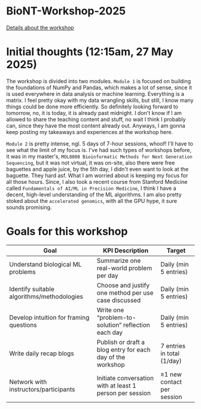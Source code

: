 # BioNT-Workshop-2025
[Details about the workshop](https://www.cecam.org/workshop-details/applied-machine-learning-for-biological-data-1459)

# Initial thoughts (12:15am, 27 May 2025)
The workshop is divided into two modules. `Module 1` is focused on building the foundations of NumPy and Pandas, which makes a lot of sense, since it is used everywhere in data analysis or machine learning. Everything is a matrix. I feel pretty okay with my data wrangling skills, but still, I know many things could be done more efficiently. So definitely looking forward to tomorrow, no, it is today, it is already past midnight. I don't know if I am allowed to share the teaching content and stuff, no wait I think I probably can, since they have the most content already out. Anyways, I am gonna keep posting my takeaways and experiences at the workshop here.

`Module 2` is pretty intense, ngl. 5 days of 7-hour sessions, whoof! I'll have to see what the limit of my focus is. I've had such types of workshops before, it was in my master's, `MOL8008 Bioinformatic Methods for Next Generation Sequencing`, but it was not virtual, it was on-site, also there were free baguettes and apple juice, by the 5th day, I didn't even want to look at the baguette. They hard asf. What I am worried about is keeping my focus for all those hours. Since, I also took a recent course from Stanford Medicine called `Fundamentals of AI/ML in Precision Medicine`, I think I have a decent, high-level understanding of the ML algorithms. I am also pretty stoked about the `accelerated genomics`, with all the GPU hype, it sure sounds promising.


# Goals for this workshop
| Goal                                                                 | KPI Description                                                 | Target             |
|----------------------------------------------------------------------|------------------------------------------------------------------|-------------------------------|
| Understand biological ML problems                                    | Summarize one real-world problem per day                         | Daily (min 5 entries)                      |
| Identify suitable algorithms/methodologies                          | Choose and justify one method per use case discussed             | Daily  (min 5 entries)                      |
| Develop intuition for framing questions                             | Write one “problem-to-solution” reflection each day              | Daily   (min 5 entries)                     |
| Write daily recap blogs                                              | Publish or draft a blog entry for each day of the workshop       | 7 entries in total (1/day)    |
| Network with instructors/participants                               | Initiate conversation with at least 1 person per session         | ≥1 new contact per session    |

